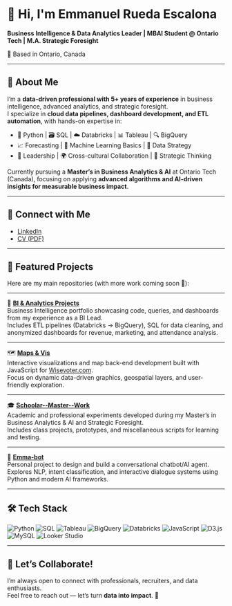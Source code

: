 # 👋 Hi, I'm Emmanuel Rueda Escalona  

**Business Intelligence & Data Analytics Leader | MBAI Student @ Ontario Tech | M.A. Strategic Foresight**  

📍 Based in Ontario, Canada 

---

## 🚀 About Me  
I’m a **data-driven professional with 5+ years of experience** in business intelligence, advanced analytics, and strategic foresight.  
I specialize in **cloud data pipelines, dashboard development, and ETL automation**, with hands-on expertise in:  

- 🐍 Python | 🗃️ SQL | ☁️ Databricks | 📊 Tableau | 🔍 BigQuery  
- 📈 Forecasting | 🤖 Machine Learning Basics | 📡 Data Strategy  
- 👥 Leadership | 🌍 Cross-cultural Collaboration | 🎯 Strategic Thinking  

Currently pursuing a **Master’s in Business Analytics & AI** at Ontario Tech (Canada), focusing on applying **advanced algorithms and AI-driven insights for measurable business impact**.  

---

## 🔗 Connect with Me  
- [LinkedIn](https://www.linkedin.com/in/emmanuelre/)  
- [CV (PDF)](https://drive.google.com/file/d/1KxeYZUWkuGv8TUOyex8cNfWDRtRF-tKT/view?usp=drive_link)  

---

## 📂 Featured Projects  

Here are my main repositories (with more work coming soon 🚧):  

---

💼 **[BI & Analytics Projects](https://github.com/EmmanuelRE8/BI-Analytics-Projects.git)**  
Business Intelligence portfolio showcasing code, queries, and dashboards from my experience as a BI Lead.  
Includes ETL pipelines (Databricks → BigQuery), SQL for data cleaning, and anonymized dashboards for revenue, marketing, and attendance analysis.  

---

🗺️ **[Maps & Vis](LINK_A_REPO)**  
Interactive visualizations and map back-end development built with JavaScript for [Wisevoter.com](https://wisevoter.com/).  
Focus on dynamic data-driven graphics, geospatial layers, and user-friendly exploration.  

---

🎓 **[Schoolar--Master--Work](https://github.com/EmmanuelRE8/Schoolar--Master--Work)**  
Academic and professional experiments developed during my Master’s in Business Analytics & AI and Strategic Foresight.  
Includes class projects, prototypes, and miscellaneous scripts for learning and testing.  

---

🤖 **[Emma-bot](LINK_A_REPO)**  
Personal project to design and build a conversational chatbot/AI agent.  
Explores NLP, intent classification, and interactive dialogue systems using Python and modern AI frameworks.  


---

## 🛠️ Tech Stack  
![Python](https://img.shields.io/badge/Python-3776AB?logo=python&logoColor=white) 
![SQL](https://img.shields.io/badge/SQL-336791?logo=postgresql&logoColor=white) 
![Tableau](https://img.shields.io/badge/Tableau-E97627?logo=tableau&logoColor=white) 
![BigQuery](https://img.shields.io/badge/BigQuery-4285F4?logo=google-cloud&logoColor=white) 
![Databricks](https://img.shields.io/badge/Databricks-FF3621?logo=databricks&logoColor=white) 
![JavaScript](https://img.shields.io/badge/JavaScript-F7DF1E?logo=javascript&logoColor=black) 
![D3.js](https://img.shields.io/badge/D3.js-F9A03C?logo=d3dotjs&logoColor=white) 
![MySQL](https://img.shields.io/badge/MySQL-4479A1?logo=mysql&logoColor=white) 
![Looker Studio](https://img.shields.io/badge/Looker%20Studio-4285F4?logo=google&logoColor=white)


---

## 🤝 Let’s Collaborate!  
I’m always open to connect with professionals, recruiters, and data enthusiasts.  
Feel free to reach out — let’s turn **data into impact**. 🚀  
